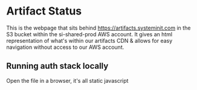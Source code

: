 # Artifact Status
This is the webpage that sits behind https://artifacts.systeminit.com in the S3 bucket within the si-shared-prod AWS account. It gives an html representation of what's within our artifacts CDN & allows for easy navigation without access to our AWS account.

## Running auth stack locally
Open the file in a browser, it's all static javascript
